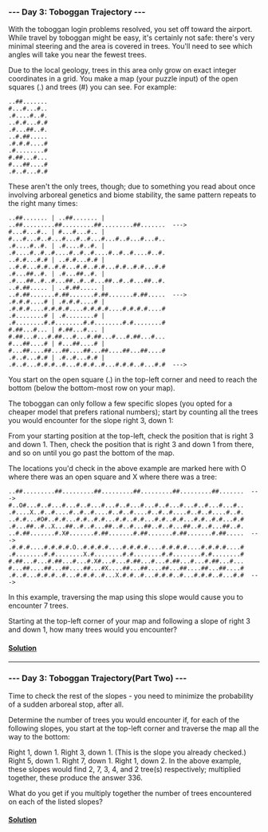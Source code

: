 ### --- Day 3: Toboggan Trajectory ---
With the toboggan login problems resolved, you set off toward the airport. While travel by toboggan might be easy, it's certainly not safe: there's very minimal steering and the area is covered in trees. You'll need to see which angles will take you near the fewest trees.

Due to the local geology, trees in this area only grow on exact integer coordinates in a grid. You make a map (your puzzle input) of the open squares (.) and trees (#) you can see. For example:
```
..##.......
#...#...#..
.#....#..#.
..#.#...#.#
.#...##..#.
..#.##.....
.#.#.#....#
.#........#
#.##...#...
#...##....#
.#..#...#.#
```
These aren't the only trees, though; due to something you read about once involving arboreal genetics and biome stability, the same pattern repeats to the right many times:
```
..##....... | ..##....... | ..##.........##.........##.........##.......  --->
#...#...#.. | #...#...#.. | #...#...#..#...#...#..#...#...#..#...#...#..
.#....#..#. | .#....#..#. | .#....#..#..#....#..#..#....#..#..#....#..#.
..#.#...#.# | ..#.#...#.# | ..#.#...#.#..#.#...#.#..#.#...#.#..#.#...#.#
.#...##..#. | .#...##..#. | .#...##..#..#...##..#..#...##..#..#...##..#.
..#.##..... | ..#.##..... | ..#.##.......#.##.......#.##.......#.##.....  --->
.#.#.#....# | .#.#.#....# | .#.#.#....#.#.#.#....#.#.#.#....#.#.#.#....#
.#........# | .#........# | .#........#.#........#.#........#.#........#
#.##...#... | #.##...#... | #.##...#...#.##...#...#.##...#...#.##...#...
#...##....# | #...##....# | #...##....##...##....##...##....##...##....#
.#..#...#.# | .#..#...#.# | .#..#...#.#.#..#...#.#.#..#...#.#.#..#...#.#  --->
```
You start on the open square (.) in the top-left corner and need to reach the bottom (below the bottom-most row on your map).

The toboggan can only follow a few specific slopes (you opted for a cheaper model that prefers rational numbers); start by counting all the trees you would encounter for the slope right 3, down 1:

From your starting position at the top-left, check the position that is right 3 and down 1. Then, check the position that is right 3 and down 1 from there, and so on until you go past the bottom of the map.

The locations you'd check in the above example are marked here with O where there was an open square and X where there was a tree:
```
..##.........##.........##.........##.........##.........##.......  --->
#..O#...#..#...#...#..#...#...#..#...#...#..#...#...#..#...#...#..
.#....X..#..#....#..#..#....#..#..#....#..#..#....#..#..#....#..#.
..#.#...#O#..#.#...#.#..#.#...#.#..#.#...#.#..#.#...#.#..#.#...#.#
.#...##..#..X...##..#..#...##..#..#...##..#..#...##..#..#...##..#.
..#.##.......#.X#.......#.##.......#.##.......#.##.......#.##.....  --->
.#.#.#....#.#.#.#.O..#.#.#.#....#.#.#.#....#.#.#.#....#.#.#.#....#
.#........#.#........X.#........#.#........#.#........#.#........#
#.##...#...#.##...#...#.X#...#...#.##...#...#.##...#...#.##...#...
#...##....##...##....##...#X....##...##....##...##....##...##....#
.#..#...#.#.#..#...#.#.#..#...X.#.#..#...#.#.#..#...#.#.#..#...#.#  --->
```
In this example, traversing the map using this slope would cause you to encounter 7 trees.

Starting at the top-left corner of your map and following a slope of right 3 and down 1, how many trees would you encounter?
#### [Solution](https://github.com/Kabiirk/advent-of-code-2020-entries/blob/main/Day2/Day2.py)
 
------
 
### --- Day 3: Toboggan Trajectory(Part Two) ---
Time to check the rest of the slopes - you need to minimize the probability of a sudden arboreal stop, after all.

Determine the number of trees you would encounter if, for each of the following slopes, you start at the top-left corner and traverse the map all the way to the bottom:

Right 1, down 1.
Right 3, down 1. (This is the slope you already checked.)
Right 5, down 1.
Right 7, down 1.
Right 1, down 2.
In the above example, these slopes would find 2, 7, 3, 4, and 2 tree(s) respectively; multiplied together, these produce the answer 336.

What do you get if you multiply together the number of trees encountered on each of the listed slopes?
#### [Solution](https://github.com/Kabiirk/advent-of-code-2020-entries/blob/main/Day2/Day2Part2.py)